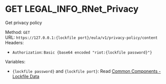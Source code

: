 <!-- This file is automatically generated! Do not edit it directly! See https://github.com/techchrism/valorant-api-docs/blob/trunk/contributing.md for more information. -->

# GET LEGAL_INFO_RNet_Privacy

Get privacy policy  


Method: `GET`  
URL: `https://127.0.0.1:{lockfile port}/eula/v1/privacy-policy/content`  
Headers:
 - `Authorization`: `Basic {base64 encoded "riot:{lockfile password}"}`

Variables:
 - `{lockfile password}` and `{lockfile port}`: Read [Common Components - Lockfile Data](../common-components.md#lockfile-data)

